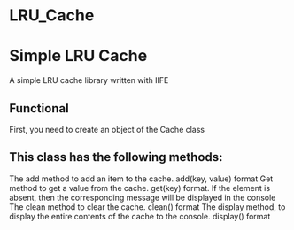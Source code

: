 # LRU_Cache
<h1>Simple LRU Cache</h1>

A simple LRU cache library written with IIFE
<br>
<h2>Functional</h2>
First, you need to create an object of the Cache class
<h2>This class has the following methods:</h2>
The add method to add an item to the cache. add(key, value) format
Get method to get a value from the cache. get(key) format. If the element is absent, then the corresponding message will be displayed in the console
The clean method to clear the cache. clean() format
The display method, to display the entire contents of the cache to the console. display() format
